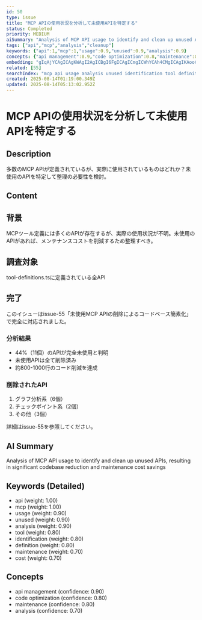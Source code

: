 ```yaml
---
id: 50
type: issue
title: "MCP APIの使用状況を分析して未使用APIを特定する"
status: Completed
priority: MEDIUM
aiSummary: "Analysis of MCP API usage to identify and clean up unused APIs, resulting in significant codebase reduction and maintenance cost savings"
tags: ["api","mcp","analysis","cleanup"]
keywords: {"api":1,"mcp":1,"usage":0.9,"unused":0.9,"analysis":0.9}
concepts: {"api management":0.9,"code optimization":0.8,"maintenance":0.8,"analysis":0.7}
embedding: "gIqAjYCAgICAgKWAgI2AgICBgI6FgICAgICmgICWhYCAh4CMgICAgIKAooCAm42AgICAhYiAgICJgJWAgJ6QgICBgICQgICAkICRgICYjICAioCBkoCAgI+AmICAkISAgJGAiIuAgICIgKWAgIeKgICRgI2DgICAgYCrgICGgoA="
related: [55]
searchIndex: "mcp api usage analysis unused identification tool definition maintenance cost reduction cleanup codebase simplification graph"
created: 2025-08-14T01:19:00.349Z
updated: 2025-08-14T05:13:02.952Z
---
```


# MCP APIの使用状況を分析して未使用APIを特定する

## Description

多数のMCP APIが定義されているが、実際に使用されているものはどれか？未使用のAPIを特定して整理の必要性を検討。

## Content

## 背景

MCPツール定義には多くのAPIが存在するが、実際の使用状況が不明。未使用のAPIがあれば、メンテナンスコストを削減するため整理すべき。

## 調査対象

tool-definitions.tsに定義されている全API

## 完了

このイシューはissue-55「未使用MCP APIの削除によるコードベース簡素化」で完全に対応されました。

### 分析結果
- 44%（11個）のAPIが完全未使用と判明
- 未使用APIは全て削除済み
- 約800-1000行のコード削減を達成

### 削除されたAPI
1. グラフ分析系（6個）
2. チェックポイント系（2個）
3. その他（3個）

詳細はissue-55を参照してください。

## AI Summary

Analysis of MCP API usage to identify and clean up unused APIs, resulting in significant codebase reduction and maintenance cost savings

## Keywords (Detailed)

- api (weight: 1.00)
- mcp (weight: 1.00)
- usage (weight: 0.90)
- unused (weight: 0.90)
- analysis (weight: 0.90)
- tool (weight: 0.80)
- identification (weight: 0.80)
- definition (weight: 0.80)
- maintenance (weight: 0.70)
- cost (weight: 0.70)

## Concepts

- api management (confidence: 0.90)
- code optimization (confidence: 0.80)
- maintenance (confidence: 0.80)
- analysis (confidence: 0.70)


